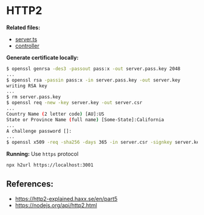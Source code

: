 # HTTP2

**Related files:**

- [server.ts](src/shared/infra/http/server.ts)
- [controller](https://github.com/natserract/backend-trainee/blob/3e5ac3d9fbee63d1acca2602483dd044aacfb48f/apps/http2/src/shared/infra/http/controller/index.ts#L5)

**Generate certificate locally:**

```sh
$ openssl genrsa -des3 -passout pass:x -out server.pass.key 2048
...
$ openssl rsa -passin pass:x -in server.pass.key -out server.key
writing RSA key
...
$ rm server.pass.key
$ openssl req -new -key server.key -out server.csr
...
Country Name (2 letter code) [AU]:US
State or Province Name (full name) [Some-State]:California
...
A challenge password []:
...
$ openssl x509 -req -sha256 -days 365 -in server.csr -signkey server.key -out server.crt
```

**Running:**
Use `https` protocol

```sh
npx h2url https://localhost:3001
```

## References:

- https://http2-explained.haxx.se/en/part5
- https://nodejs.org/api/http2.html
